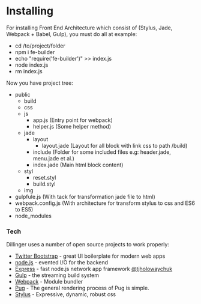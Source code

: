 # Installing
For installing Front End Architecture which consist of (Stylus, Jade, Webpack + Babel, Gulp), you must do all at example:

  - cd /to/project/folder
  - npm i fe-builder
  - echo "require('fe-builder')" >> index.js
  - node index.js
  - rm index.js

Now you have project tree:
- public
    - build
    - css
    - js
        - app.js (Entry point for webpack)
        - helper.js (Some helper method)
    - jade
        - layout
            - layout.jade (Layout for all block with link css to path /build) 
        - include (Folder for some included files e.g: header.jade, menu.jade et al.)
        - index.jade (Main html block content)
    - styl
        - reset.styl
        - build.styl
    - img
- gulpfule.js (With tack for transformation jade file to html)
- webpack.config.js (With architecture for transform stylus to css and ES6 to ES5)
- node_modules

### Tech

Dillinger uses a number of open source projects to work properly:

* [Twitter Bootstrap] - great UI boilerplate for modern web apps
* [node.js] - evented I/O for the backend
* [Express] - fast node.js network app framework [@tjholowaychuk]
* [Gulp] - the streaming build system
* [Webpack] - Module bundler
* [Pug] - The general rendering process of Pug is simple.
* [Stylus] - Expressive, dynamic, robust css

[//]: # (These are reference links used in the body of this note and get stripped out when the markdown processor does its job. There is no need to format nicely because it shouldn't be seen. Thanks SO - http://stackoverflow.com/questions/4823468/store-comments-in-markdown-syntax)


   [dill]: <https://github.com/joemccann/dillinger>
   [git-repo-url]: <https://github.com/joemccann/dillinger.git>
   [john gruber]: <http://daringfireball.net>
   [df1]: <http://daringfireball.net/projects/markdown/>
   [markdown-it]: <https://github.com/markdown-it/markdown-it>
   [Ace Editor]: <http://ace.ajax.org>
   [node.js]: <http://nodejs.org>
   [Twitter Bootstrap]: <http://twitter.github.com/bootstrap/>
   [jQuery]: <http://jquery.com>
   [@tjholowaychuk]: <http://twitter.com/tjholowaychuk>
   [express]: <http://expressjs.com>
   [AngularJS]: <http://angularjs.org>
   [Gulp]: <http://gulpjs.com>
   [Webpack]: <https://webpack.github.io/>
   [Pug]: <https://pugjs.org/api/getting-started.html>
   [Stylus]: <http://stylus-lang.com/>
